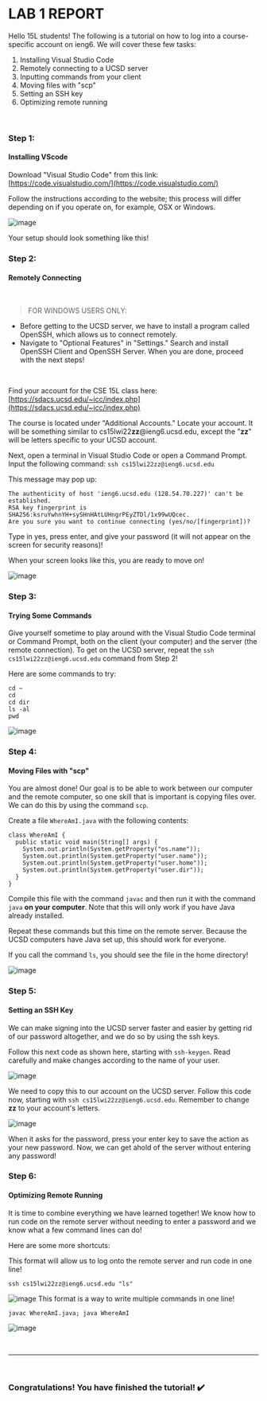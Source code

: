 # **LAB 1 REPORT**


Hello 15L students! The following is a tutorial on how to log into a course-specific account on ieng6. We will cover these few tasks:

1. Installing Visual Studio Code
2. Remotely connecting to a UCSD server
3. Inputting commands from your client
4. Moving files with "scp"
5. Setting an SSH key
6. Optimizing remote running

<br/>

### **Step 1:**
#### Installing VScode
Download "Visual Studio Code" from this link: [https://code.visualstudio.com/](https://code.visualstudio.com/)

Follow the instructions according to the website; this process will differ depending on if you operate on, for example, OSX or Windows.

![image](Screenshot2022-01-13141746.png)

Your setup should look something like this!
<br/>

### **Step 2:**
#### Remotely Connecting
<br/>

> FOR WINDOWS USERS ONLY:
- Before getting to the UCSD server, we have to install a program called OpenSSH, which allows us to connect remotely.
- Navigate to "Optional Features" in "Settings." Search and install OpenSSH Client and OpenSSH Server. When you are done, proceed with the next steps!

<br/>

Find your account for the CSE 15L class here: [https://sdacs.ucsd.edu/~icc/index.php](https://sdacs.ucsd.edu/~icc/index.php)

The course is located under "Additional Accounts." Locate your account. It will be something similar to cs15lwi22**zz**@ieng6.ucsd.edu, except the "**zz**" will be letters specific to your UCSD account.

Next, open a terminal in Visual Studio Code or open a Command Prompt.
Input the following command: `ssh cs15lwi22zz@ieng6.ucsd.edu`

This message may pop up:
```
The authenticity of host 'ieng6.ucsd.edu (128.54.70.227)' can't be established.
RSA key fingerprint is SHA256:ksruYwhnYH+sySHnHAtLUHngrPEyZTDl/1x99wUQcec.
Are you sure you want to continue connecting (yes/no/[fingerprint])?
```
Type in yes, press enter, and give your password (it will not appear on the screen for security reasons)!

When your screen looks like this, you are ready to move on!

![image](Screenshot2022-01-13175112.png)
<br/>

### **Step 3:**
#### Trying Some Commands

Give yourself sometime to play around with the Visual Studio Code terminal or Command Prompt, both on the client (your computer) and the server (the remote connection). To get on the UCSD server, repeat the `ssh cs15lwi22zz@ieng6.ucsd.edu` command from Step 2!

Here are some commands to try:

`cd ~`<br/>
`cd`<br/>
`cd dir`<br/>
`ls -al`<br/>
`pwd`<br/>

![image](Screenshot2022-01-13180013.png)
<br/>

### **Step 4:**
#### Moving Files with "scp"

You are almost done! Our goal is to be able to work between our computer and the remote computer, so one skill that is important is copying files over. We can do this by using the command `scp`.

Create a file `WhereAmI.java` with the following contents:
```
class WhereAmI {
  public static void main(String[] args) {
    System.out.println(System.getProperty("os.name"));
    System.out.println(System.getProperty("user.name"));
    System.out.println(System.getProperty("user.home"));
    System.out.println(System.getProperty("user.dir"));
  }
}
```
Compile this file with the command `javac` and then run it with the command `java` **on your computer**. Note that this will only work if you have Java already installed.

Repeat these commands but this time on the remote server. Because the UCSD computers have Java set up, this should work for everyone.

If you call the command `ls`, you should see the file in the home directory!

![image](Screenshot2022-01-13182320.png)
<br/>

### **Step 5:**
#### Setting an SSH Key

We can make signing into the UCSD server faster and easier by getting rid of our password altogether, and we do so by using the ssh keys.

Follow this next code as shown here, starting with `ssh-keygen`. Read carefully and make changes according to the name of your user.

![image](Screenshot2022-01-13184426.png)

We need to copy this to our account on the UCSD server.
Follow this code now, starting with `ssh cs15lwi22zz@ieng6.ucsd.edu`. Remember to change **zz** to your account's letters.

![image](Screenshot2022-01-13185127.png)

When it asks for the password, press your enter key to save the action as your new password. Now, we can get ahold of the server without entering any password!
<br/>

### **Step 6:**
#### Optimizing Remote Running

It is time to combine everything we have learned together! We know how to run code on the remote server without needing to enter a password and we know what a few command lines can do!

Here are some more shortcuts:

This format will allow us to log onto the remote server and run code in one line!
```
ssh cs15lwi22zz@ieng6.ucsd.edu "ls"
```
![image](Screenshot2022-01-13185846.png)
This format is a way to write multiple commands in one line!
```
javac WhereAmI.java; java WhereAmI
```
![image](Screenshot2022-01-13190700.png)

<br/>

---
<br/>

### **Congratulations! You have finished the tutorial!** ✔️